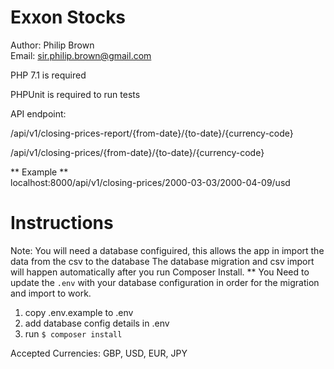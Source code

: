 # Exxon Stocks

Author: Philip Brown \
Email: sir.philip.brown@gmail.com

PHP 7.1 is required 

PHPUnit is required to run tests

API endpoint:
 
  /api/v1/closing-prices-report/{from-date}/{to-date}/{currency-code}
  
 
  /api/v1/closing-prices/{from-date}/{to-date}/{currency-code}
  
 ** Example ** \
  localhost:8000/api/v1/closing-prices/2000-03-03/2000-04-09/usd

# Instructions

Note: You will need a database configuired, this allows the app in import the data from the csv to the database
The database migration and csv import will happen automatically after you run Composer Install. ** You Need to update the `.env` with your database configuration in order for the migration and import to work. 

1) copy .env.example to .env
2) add database config details in .env
3) run `$ composer install`

Accepted Currencies: GBP, USD, EUR, JPY

